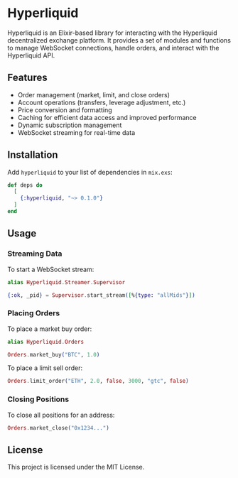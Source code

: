 # Hyperliquid

Hyperliquid is an Elixir-based library for interacting with the Hyperliquid decentralized exchange platform. It provides a set of modules and functions to manage WebSocket connections, handle orders, and interact with the Hyperliquid API.

## Features

- Order management (market, limit, and close orders)
- Account operations (transfers, leverage adjustment, etc.)
- Price conversion and formatting
- Caching for efficient data access and improved performance
- Dynamic subscription management
- WebSocket streaming for real-time data

## Installation

Add `hyperliquid` to your list of dependencies in `mix.exs`:

```elixir
def deps do
  [
    {:hyperliquid, "~> 0.1.0"}
  ]
end
```

## Usage

### Streaming Data
To start a WebSocket stream:

```elixir
alias Hyperliquid.Streamer.Supervisor

{:ok, _pid} = Supervisor.start_stream([%{type: "allMids"}])
```
### Placing Orders
To place a market buy order:

```elixir
alias Hyperliquid.Orders

Orders.market_buy("BTC", 1.0)
```

To place a limit sell order:

```elixir
Orders.limit_order("ETH", 2.0, false, 3000, "gtc", false)
```

### Closing Positions
To close all positions for an address:
```elixir
Orders.market_close("0x1234...")
```

## License
This project is licensed under the MIT License.

